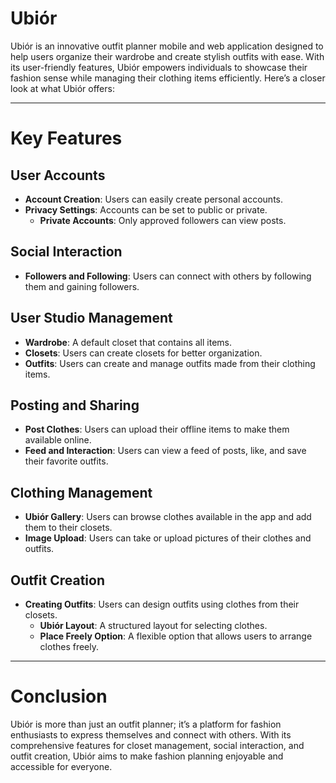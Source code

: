 # Ubiór

Ubiór is an innovative outfit planner mobile and web application designed to help users organize their wardrobe and create stylish outfits with ease. With its user-friendly features, Ubiór empowers individuals to showcase their fashion sense while managing their clothing items efficiently. Here’s a closer look at what Ubiór offers:

---

# Key Features

## User Accounts

- **Account Creation**: Users can easily create personal accounts.
- **Privacy Settings**: Accounts can be set to public or private.
  - **Private Accounts**: Only approved followers can view posts.

## Social Interaction

- **Followers and Following**: Users can connect with others by following them and gaining followers.

## User Studio Management

- **Wardrobe**: A default closet that contains all items.
- **Closets**: Users can create closets for better organization.
- **Outfits**: Users can create and manage outfits made from their clothing items.

## Posting and Sharing

- **Post Clothes**: Users can upload their offline items to make them available online.
- **Feed and Interaction**: Users can view a feed of posts, like, and save their favorite outfits.

## Clothing Management

- **Ubiór Gallery**: Users can browse clothes available in the app and add them to their closets.
- **Image Upload**: Users can take or upload pictures of their clothes and outfits.

## Outfit Creation

- **Creating Outfits**: Users can design outfits using clothes from their closets.
  - **Ubiór Layout**: A structured layout for selecting clothes.
  - **Place Freely Option**: A flexible option that allows users to arrange clothes freely.

---

# Conclusion

Ubiór is more than just an outfit planner; it’s a platform for fashion enthusiasts to express themselves and connect with others. With its comprehensive features for closet management, social interaction, and outfit creation, Ubiór aims to make fashion planning enjoyable and accessible for everyone.
